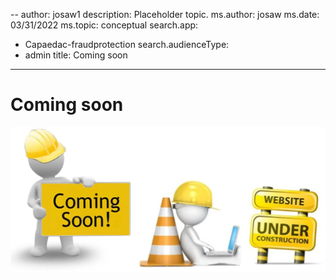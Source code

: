 --
author: josaw1
description: Placeholder topic.
ms.author: josaw
ms.date: 03/31/2022
ms.topic: conceptual
search.app: 
  - Capaedac-fraudprotection
search.audienceType:
  - admin
title: Coming soon
---

# Coming soon

![Coming soon](Under-Construction.png)
